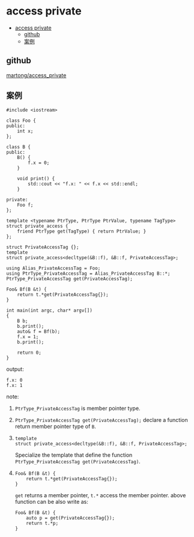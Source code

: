 # access private

- [access private](#access-private)
  - [github](#github)
  - [案例](#案例)

## github

[martong/access_private](https://github.com/martong/access_private)

## 案例

    #include <iostream>
    
    class Foo {
    public:
        int x;
    };
    
    class B {
    public:
        B() {
            f.x = 0;
        }
    
        void print() {
            std::cout << "f.x: " << f.x << std::endl;
        }
    
    private:
        Foo f;
    };
    
    template <typename PtrType, PtrType PtrValue, typename TagType>
    struct private_access {
        friend PtrType get(TagType) { return PtrValue; }
    };
    
    struct PrivateAccessTag {};
    template
    struct private_access<decltype(&B::f), &B::f, PrivateAccessTag>;
    
    using Alias_PrivateAccessTag = Foo;
    using PtrType_PrivateAccessTag = Alias_PrivateAccessTag B::*;
    PtrType_PrivateAccessTag get(PrivateAccessTag);
    
    Foo& Bf(B &t) {
        return t.*get(PrivateAccessTag{});
    }
    
    int main(int argc, char* argv[])
    {
        B b;
        b.print();
        auto& f = Bf(b);
        f.x = 1;
        b.print();
    
        return 0;
    }
    
output:

    f.x: 0
    f.x: 1

note:

1. `PtrType_PrivateAccessTag` is member pointer type.
2. `PtrType_PrivateAccessTag get(PrivateAccessTag);` declare a function return member pointer type of `B`.
3. 
       template
       struct private_access<decltype(&B::f), &B::f, PrivateAccessTag>;

   Specialize the template that define the function `PtrType_PrivateAccessTag get(PrivateAccessTag)`.

4.
       Foo& Bf(B &t) {
           return t.*get(PrivateAccessTag{});
       }

   `get` returns a member pointer, `t.*` access the member pointer. above function can be also write as:

       Foo& Bf(B &t) {
           auto p = get(PrivateAccessTag{});
           return t.*p;
       }
